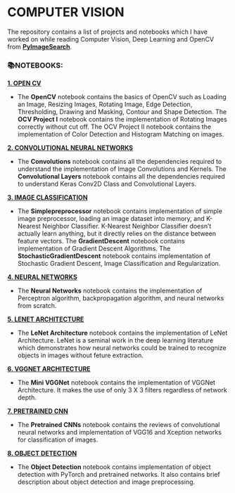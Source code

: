 # **COMPUTER VISION**

The repository contains a list of projects and notebooks which I have worked on while reading Computer Vision, Deep Learning and OpenCV from [**PyImageSearch**](https://www.pyimagesearch.com/). 

### 📚**NOTEBOOKS:**

[**1. OPEN CV**](https://github.com/ThinamXx/ComputerVision/tree/main/01.%20OpenCV)
- The **OpenCV** notebook contains the basics of OpenCV such as Loading an Image, Resizing Images, Rotating Image, Edge Detection, Thresholding, Drawing and Masking, Contour and Shape Detection. The **OCV Project I** notebook contains the implementation of Rotating Images correctly without cut off. The OCV Project II notebook contains the implementation of Color Detection and Histogram Matching on images.

[**2. CONVOLUTIONAL NEURAL NETWORKS**](https://github.com/ThinamXx/ComputerVision/tree/main/02.%20ConvolutionalNeuralNetworks)
- The **Convolutions** notebook contains all the dependencies required to understand the implementation of Image Convolutions and Kernels. The **Convolutional Layers** notebook contains all the dependencies required to understand Keras Conv2D Class and Convolutional Layers.

[**3. IMAGE CLASSIFICATION**](https://github.com/ThinamXx/ComputerVision/tree/main/03.%20Image%20Classification)
- The **Simplepreprocessor** notebook contains implementation of simple image preprocessor, loading an image dataset into memory, and K-Nearest Neighbor Classifier. K-Nearest Neighbor Classifier doesn’t actually learn anything, but it directly relies on the distance between feature vectors. The **GradientDescent** notebook contains implementation of Gradient Descent Algorithms. The **StochasticGradientDescent** notebook contains implementation of Stochastic Gradient Descent, Image Classification and Regularization.

[**4. NEURAL NETWORKS**](https://github.com/ThinamXx/ComputerVision/tree/main/04.%20Neural%20Networks)
- The **Neural Networks** notebook contains the implementation of Perceptron algorithm, backpropagation algorithm, and neural networks from scratch.

[**5. LENET ARCHITECTURE**](https://github.com/ThinamXx/ComputerVision/tree/main/05.%20LeNet%20Architecture)
- The **LeNet Architecture** notebook contains the implementation of LeNet Architecture. LeNet is a seminal work in the deep learning literature which demonstrates how neural networks could be trained to recognize objects in images without feture extraction.

[**6. VGGNET ARCHITECTURE**](https://github.com/ThinamXx/ComputerVision/tree/main/06.%20VGGNet%20Architecture) 
- The **Mini VGGNet** notebook contains the implementation of VGGNet Architecture. It makes the use of only 3 X 3 filters regardless of network depth.

[**7. PRETRAINED CNN**](https://github.com/ThinamXx/ComputerVision/tree/main/07.%20Pretrained%20CNNs) 
- The **Pretrained CNNs** notebook contains the reviews of convolutional neural networks and implementation of VGG16 and Xception networks for classification of images.

[**8. OBJECT DETECTION**](https://github.com/ThinamXx/ComputerVision/tree/main/08.%20Object%20Detection) 
- The **Object Detection** notebook contains implementation of object detection with PyTorch and pretrained networks. It also contains brief description about object detection and image preprocessing.
